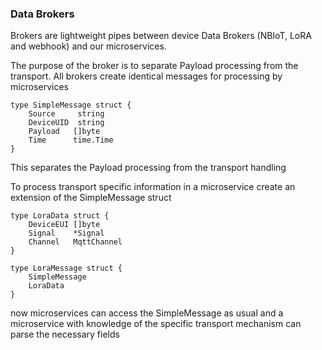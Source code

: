 ### Data Brokers

Brokers are lightweight pipes between device Data Brokers (NBIoT, LoRA and webhook) and our microservices.

The purpose of the broker is to separate Payload processing from the transport.
All brokers create identical messages for processing by microservices

```
type SimpleMessage struct {
	Source     string
	DeviceUID  string
	Payload   []byte
	Time      time.Time
}
```

This separates the Payload processing from the transport handling

To process transport specific information in a microservice create an extension of the SimpleMessage struct

```
type LoraData struct {
	DeviceEUI []byte
	Signal    *Signal
	Channel   MqttChannel
}

type LoraMessage struct {
	SimpleMessage
	LoraData
}
```

now microservices can access the SimpleMessage as usual 
and a microservice with knowledge of the specific transport mechanism can parse the necessary fields
